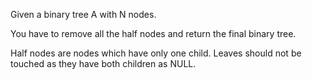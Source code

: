 Given a binary tree A with N nodes.

You have to remove all the half nodes and return the final binary tree.

Half nodes are nodes which have only one child.
Leaves should not be touched as they have both children as NULL.
